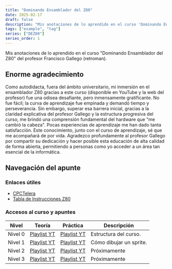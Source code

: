 ```yaml
---
title: "Dominando Ensamblador del Z80"
date: 2025-02-17
draft: false
description: "Mis anotaciones de lo aprendido en el curso 'Dominando Ensamblador del Z80' del profesor Francisco Gallego (retroman)."
tags: ["example", "tag"]
series: ["DEZ80"]
series_order: 1
---
```


Mis anotaciones de lo aprendido en el curso "Dominando Ensamblador del Z80" del profesor Francisco Gallego (retroman).

## Enorme agradecimiento

Como autodidacta, fuera del ámbito universitario, mi inmersión en el ensamblador Z80 gracias a este curso (disponible en YouTube y la web del profesor) fue una odisea desafiante, pero inmensamente gratificante. No fue fácil; la curva de aprendizaje fue empinada y demandó tiempo y perseverancia. Sin embargo, superar esa barrera inicial, gracias a la claridad explicativa del profesor Gallego y la estructura progresiva del curso, me brindó una comprensión fundamental del hardware que "me cambió la cabeza". Pocas experiencias de aprendizaje me han dado tanta satisfacción. Este conocimiento, junto con el curso de aprendizaje, sé que me acompañará de por vida. Agradezco profundamente al profesor Gallego por compartir su dedicación y hacer posible esta educación de alta calidad de forma abierta, permitiendo a personas como yo acceder a un área tan esencial de la informática.

## Navegación del apunte

### Enlaces útiles

- [CPCTelera](https://github.com/lronaldo/cpctelera)
- [Tabla de Instrucciones Z80](https://clrhome.org/table/)

### Accesos al curso y apuntes

<table>
    <thead>
        <tr>
            <th>Nivel</th>
            <th>Teoría</th>
            <th>Práctica</th>
            <th>Descripción</th>
        </tr>
    </thead>
    <tbody>
        <tr>
            <td>Nivel 0</td>
            <td>
                <a href="#">Playlist YT</a><br>
            </td>
            <td>
                <a href="#">Playlist YT</a><br>
            </td>
            <td>Estructura del curso.</td>
        </tr>
        <tr>
            <td>Nivel 1</td>
            <td>
                <a href="https://youtube.com/playlist?list=PLmxqg54iaXrhybiaiiRlh2s6IqFp6s3vY&si=Vc9dtTTI3Qder67N">Playlist YT</a><br>
            </td>
            <td>
                <a href="https://youtube.com/playlist?list=PLmxqg54iaXricAK8YNxIbAAErhUaq5m7m&si=-jpwFapOx_3Fewr1">Playlist YT</a><br>
            </td>
            <td>Cómo dibujar un sprite.</td>
        </tr>
        <tr>
            <td>Nivel 2</td>
            <td>
                <a href="#">Playlist YT</a><br>
            </td>
            <td>
                <a href="#">Playlist YT</a><br>
            </td>
            <td>Próximamente</td>
        </tr>
        <tr>
            <td>Nivel 3</td>
            <td>
                <a href="#">Playlist YT</a><br>
            </td>
            <td>
                <a href="#">Playlist YT</a><br>
            </td>
            <td>Próximamente</td>
        </tr>
    </tbody>
</table>

